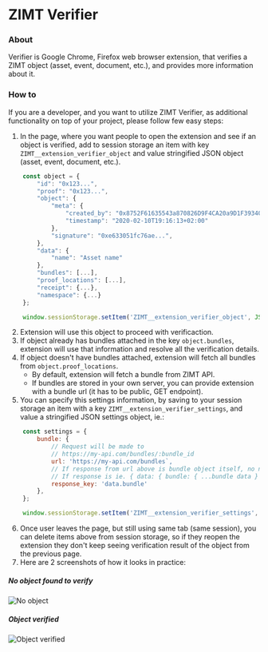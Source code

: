 
# ZIMT Verifier

### About

Verifier is Google Chrome, Firefox web browser extension, that verifies a ZIMT object (asset, event, document, etc.), and provides more information about it.

### How to

If you are a developer, and you want to utilize ZIMT Verifier, as additional functionality on top of your project, please follow few easy steps:

1. In the page, where you want people to open the extension and see if an object is verified, add to session storage an item with key `ZIMT__extension_verifier_object` and value stringified JSON object (asset, event, document, etc.).
```js
    const object = {
        "id": "0x123...",
        "proof": "0x123...",
        "object": {
            "meta": {
                "created_by": "0x8752F61635543a870826D9F4CA20a9D1F3934079",
                "timestamp": "2020-02-10T19:16:13+02:00"
            },
            "signature": "0xe633051fc76ae...",
        },
        "data": {
            "name": "Asset name"
        },
        "bundles": [...],
        "proof_locations": [...],
        "receipt": {...},
        "namespace": {...}
    };
```
```js
    window.sessionStorage.setItem('ZIMT__extension_verifier_object', JSON.stringify(object));
```
2. Extension will use this object to proceed with verificaction.
3. If object already has bundles attached in the key `object.bundles`, extension will use that information and resolve all the verification details.
4. If object doesn't have bundles attached, extension will fetch all bundles from `object.proof_locations`.
    - By default, extension will fetch a bundle from ZIMT API.
    - If bundles are stored in your own server, you can provide extension with a bundle url (it has to be public, GET endpoint).
5. You can specify this settings information, by saving to your session storage an item with a key `ZIMT__extension_verifier_settings`, and value a stringified JSON settings object, ie.:
```js
    const settings = {
        bundle: {
            // Request will be made to
            // https://my-api.com/bundles/:bundle_id
            url: 'https://my-api.com/bundles`,
            // If response from url above is bundle object itself, no need to specify this property
            // If response is ie. { data: { bundle: { ...bundle data } } } (bundle object is in a deeply nested property)
            response_key: 'data.bundle'
        },
    };
```
```js
    window.sessionStorage.setItem('ZIMT__extension_verifier_settings', JSON.stringify(settings));
```
6. Once user leaves the page, but still using same tab (same session), you can delete items above from session storage, so if they reopen the extension they don't keep seeing verification result of the object from the previous page.
7. Here are 2 screenshots of how it looks in practice:

##### No object found to verify
![No object](/pages/extensions/assets/images/no-object.png)

##### Object verified
![Object verified](/pages/extensions/assets/images/verified.png)
